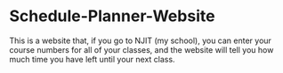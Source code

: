 # Schedule-Planner-Website
This is a website that, if you go to NJIT (my school), you can enter your course numbers for all of your classes, and the website will tell you how much time you have left until your next class.
